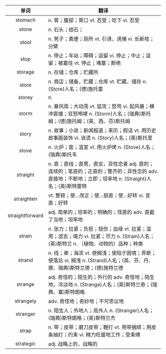 |单词|翻译  |
|:--:|--| 
|	stomach  		|		n. 胃；腹部；胃口 vt. 忍受；吃下 vi. 忍受	|		
|	stone  		|		n. 石头；结石；	|		
|	stool  		|		n. 凳子；粪便；厕所 vt. 引诱，诱捕 vi. 长新枝；分檗	|		
|	stop  		|		n. 停止；车站；障碍；逗留 vi. 停止；中止；逗留；被塞住 vt. 停止；堵塞；断绝	|		
|	storage  		|		n. 存储；仓库；贮藏所	|		
|	store  		|		n. 商店；储备，贮藏；仓库 vt. 贮藏，储存 n. (Store)人名；(德)施托雷	|		
|	storey  		|		n. 	|		
|	storm  		|		n. 暴风雨；大动荡 vt. 猛攻；怒骂 vi. 起风暴；横冲直撞；狂怒咆哮 n. (Storm)人名；(瑞典)斯托姆；(德)施托姆；(英、西、芬)斯托姆	|		
|	story  		|		n. 故事；小说；新闻报道；来历；假话 vt. 用历史故事画装饰 vi. 说谎 n. (Story)人名；(英)斯托里	|		
|	stove  		|		n. 火炉；窑；温室 vt. 用火炉烤 n. (Stove)人名；(瑞典)斯托韦	|		
|	straight  		|		n. 直；直线；直男，直女，异性恋者 adj. 直的；连续的；笔直的；正直的；整齐的；异性恋的 adv. 直接地；不断地；立即；坦率地 n. (Straight)人名；(英)斯特雷特	|		
|	straighten  		|		vt. 整顿；使…改正；使…挺直；使…好转 vi. 变直；好转	|		
|	straightforward  		|		adj. 简单的；坦率的；明确的；径直的 adv. 直截了当地；坦率地	|		
|	strain  		|		n. 张力；拉紧；负担；扭伤；血缘 vt. 拉紧；滥用；滤去；竭力 vi. 拉紧；尽力 n. (Strain)人名；(英)斯特兰 n. （植物、动物的）品种；种类	|		
|	strand  		|		n. 线；串；海滨 vt. 使搁浅；使陷于困境；弄断；使落后 vi. 搁浅 n. (Strand)人名；(英、芬、丹、挪、瑞典)斯特兰德；(德)施特兰德	|		
|	strange  		|		adj. 奇怪的；陌生的；外行的 adv. 奇怪地；陌生地，冷淡地 n. (Strange)人名；(英)斯特兰奇；(瑞典、塞)斯特朗格	|		
|	strangely  		|		adv. 奇怪地；奇妙地；不可思议地	|		
|	stranger  		|		n. 陌生人；外地人；局外人 n. (Stranger)人名；(瑞典)斯特朗格；(英)斯特兰杰	|		
|	strap  		|		n. 带；皮带；磨刀皮带；鞭打 vt. 用带捆绑；用皮条抽打；约束 vi. 精力旺盛地工作；受束缚	|		
|	strategic  		|		adj. 战略上的，战略的	|		
